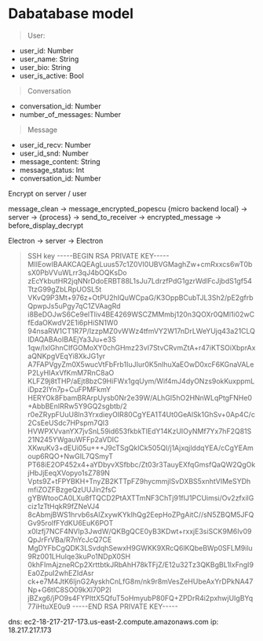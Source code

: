# Dabatabase model

> User:
  - user_id: Number
  - user_name: String
  - user_bio: String
  - user_is_active: Bool
  
> Conversation
  - conversation_id: Number
  - number_of_messages: Number

> Message
  - user_id_recv: Number
  - user_id_snd: Number
  - message_content: String
  - message_status: Int
  - conversation_id: Number
  
  Encrypt on server / user
  
  message_clean -> message_encrypted_popescu {micro backend local} -> server -> {process} -> send_to_receiver -> 
  encrypted_message -> before_display_decrypt 
  
  Electron -> server -> Electron 
  
> SSH key
-----BEGIN RSA PRIVATE KEY-----
MIIEowIBAAKCAQEAgLuus57c1Z0VI0UBVGMaghZw+cmRxxcs6wT0bsX0PbVVuWLrr3qJ4bOQKsDo
zEcYkbutHR2jqNNrDdoERBT88L1sJu7LdrzfPdG1gzrWdlFcJjbdS1gf54TtzG99gZbLRpUOSL5t
VKvQ9P3Mt+976z+OtPU2hIQuWCpaG/K3OppBCubTJL3Sh2/pE2gfrbQpwpJs5uPgy7qC1ZVAagRd
i8BeDOJwS6Ce9elTliv4BE4269WSCZMMmbj120n3QOXr0QMl1i02wCfEdaOKwdV2E1i6pHiSN1W0
94nsaRW1CT1R7P/lzzpMZ0vWWz4tfmVY2W17nDrLWeYUjq43a21CLQIDAQABAoIBAEjYa3Ju+e3S
1qw/lxIGhnCIfGOMoXY0chGHmz23vI7StvCRvmZtA+r47iKTSOiXbprAxaQNKpgVEqYi8XkJG1yr
A7FAPVgyZm0X5wucVtFbFrb1IuJIur0K5nlhuXaEOwD0xcF6KGnaVALeP2LyHIAxVfKmM7RnC8aO
KLFZ9j8tTHP/aEjt8bzC9HiFWx1gqUym/Wif4mJ4dyONzs9okKuxppmLiDpz2IYn7p+CuFPMFkmY
HERYOk8FbamBRArpUysb0Nr2e39W/ALhGI5hO2HNnWLqPtgFNHe0+AbbBEnIRRw5Y9GQ2sgbtb/2
r0eZRypFUuU8ln3YrxdieyOIR80CgYEA1T4Ut0GeAlSk1GhSv+0Ap4C/c2CsEeUSdc7HPspm7Ql3
HVWPXVvanYX7jvSnL59id653fkbkTIEdY14KzUIOyNMf7Yx7hF2Q81S21N245YWgauWFFp2aVDIC
XKwuKv3+dEUi05u+++J9cTSgQklCk505Ql/j1AjxqjlddqYEA/cCgYEAmoup6RQO+NwGIL7QSmyT
PT68iE2OP452x4+aYDbyvXSfbbc/Zt03r3TauyEXfqGmsfQaQW2QgOkjHbJjEeqXVopyo1sZ789N
Vpts9Z+tFPYBKH+TnyZB2KTTpFZ9hycmmjISvDXBS5xnhtVIMeSYDhmfiZOZFBzgeQzUUJin2fsC
gYBWtooCA0LXu8fTQCD2PtAXTTmNF3ChTj91fIJ1PCUimsi/Ov2zfxilGciz1zTtHqkR9fZNeVJ4
8cAbmjBWS1hrvb6sAIZxywKYkIhQg2EepHoZPgAitC//sN5ZBQM5JFQGv95rolfFYdKU6EuK6POT
x0lzfj7NCF4NVIp3JwdW/QKBgQCE0yB3KDwt+rxxjE3siSCK9M6Iv09QpJrFrVBa/R7nYcJcQ7CE
MgDYFbCgQDK3LSvdqhSewxH9GWKK9XRcQ6lKQbeBWp0SFLM9ilu9Rz001LHuIqe3kuPo1NDpX0SH
0khFImAjzneRCp2XrttbtkJRbAhH78kTFjZ/E12u32Tz3QKBgBL1lxFngI9Ea0ZpuI2whEZIdAsr
ck+e7M4JtK6ljnG2AyskhCnLfG8m/nk9r8mVesZeHUbeAxYrDPkNA47Np+G6tlC8SO09kXl70P2I
jBZxg6/jPO9s4FYPlttX5QfuT5oHmyubP80FQ+ZPDrR4i2pxhwjUIgBYq77iHtuXE0u9
-----END RSA PRIVATE KEY-----

dns: ec2-18-217-217-173.us-east-2.compute.amazonaws.com
ip: 18.217.217.173
